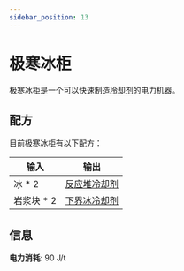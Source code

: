 ```yaml
---
sidebar_position: 13
---
```


# 极寒冰柜

极寒冰柜是一个可以快速制造[冷却剂](https://slimefun-wiki.guizhanss.cn/Coolant-Cells)的电力机器。

## 配方

目前极寒冰柜有以下配方：

| 输入 | 输出 |
| --- | --- |
| 冰 * 2 | [反应堆冷却剂](https://slimefun-wiki.guizhanss.cn/Coolant-Cells?id=reactor-coolant-cell) |
| 岩浆块 * 2 | [下界冰冷却剂](https://slimefun-wiki.guizhanss.cn/Coolant-Cells?id=nether-ice-coolant-cell) |

## 信息

**电力消耗**: 90 J/t
